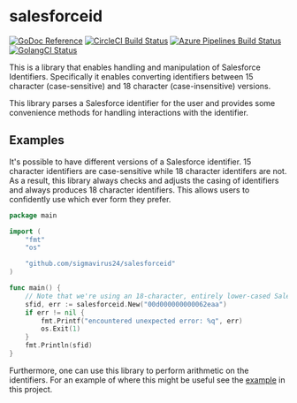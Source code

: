 # salesforceid

[![GoDoc Reference](https://godoc.org/github.com/sigmavirus24/salesforceid?status.svg)](https://godoc.org/github.com/sigmavirus24/salesforceid)
[![CircleCI Build Status](https://circleci.com/gh/sigmavirus24/salesforceid.svg?style=svg)](https://circleci.com/gh/sigmavirus24/salesforceid)
[![Azure Pipelines Build Status](https://dev.azure.com/graffatcolmingov/sigmavirus24/_apis/build/status/sigmavirus24.salesforceid?branchName=master)](https://dev.azure.com/graffatcolmingov/sigmavirus24/_build/latest?definitionId=1&branchName=master)
[![GolangCI Status](https://golangci.com/badges/github.com/sigmavirus24/salesforceid.svg)](https://golangci.com)

This is a library that enables handling and manipulation of Salesforce 
Identifiers. Specifically it enables converting identifiers between 15 
character (case-sensitive) and 18 character (case-insensitive) versions.

This library parses a Salesforce identifier for the user and provides 
some convenience methods for handling interactions with the identifier.

## Examples

It's possible to have different versions of a Salesforce identifier. 15 
character identifiers are case-sensitive while 18 character identifers are 
not. As a result, this library always checks and adjusts the casing of 
identifiers and always produces 18 character identifiers. This allows users to 
confidently use which ever form they prefer.

```go
package main

import (
	"fmt"
	"os"

	"github.com/sigmavirus24/salesforceid"
)

func main() {
	// Note that we're using an 18-character, entirely lower-cased Salesforce identifier here
	sfid, err := salesforceid.New("00d000000000062eaa")
	if err != nil {
		fmt.Printf("encountered unexpected error: %q", err)
		os.Exit(1)
	}
	fmt.Println(sfid)
}
```

Furthermore, one can use this library to perform arithmetic on the 
identifiers. For an example of where this might be useful see the 
[example](./example_test.go) in this project.
